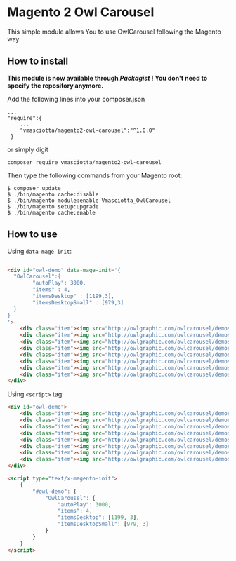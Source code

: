 # Magento 2 Owl Carousel

This simple module allows You to use OwlCarousel following the Magento way.

## How to install

**This module is now available through *Packagist* ! You don't need to specify the repository anymore.**

Add the following lines into your composer.json
 
```
...
"require":{
    ...
    "vmasciotta/magento2-owl-carousel":"^1.0.0"
 }
```
or simply digit 
```
composer require vmasciotta/magento2-owl-carousel
```
 
Then type the following commands from your Magento root:

```
$ composer update
$ ./bin/magento cache:disable
$ ./bin/magento module:enable Vmasciotta_OwlCarousel
$ ./bin/magento setup:upgrade
$ ./bin/magento cache:enable
```
 
## How to use
 
 Using `data-mage-init`:
  
 ```html
 
 <div id="owl-demo" data-mage-init='{
   "OwlCarousel":{
         "autoPlay": 3000,
         "items" : 4,
         "itemsDesktop" : [1199,3],
         "itemsDesktopSmall" : [979,3]
   }
 }
 '>
     <div class="item"><img src="http://owlgraphic.com/owlcarousel/demos/assets/owl1.jpg" alt="Owl Image"></div>
     <div class="item"><img src="http://owlgraphic.com/owlcarousel/demos/assets/owl2.jpg" alt="Owl Image"></div>
     <div class="item"><img src="http://owlgraphic.com/owlcarousel/demos/assets/owl3.jpg" alt="Owl Image"></div>
     <div class="item"><img src="http://owlgraphic.com/owlcarousel/demos/assets/owl4.jpg" alt="Owl Image"></div>
     <div class="item"><img src="http://owlgraphic.com/owlcarousel/demos/assets/owl5.jpg" alt="Owl Image"></div>
     <div class="item"><img src="http://owlgraphic.com/owlcarousel/demos/assets/owl6.jpg" alt="Owl Image"></div>
     <div class="item"><img src="http://owlgraphic.com/owlcarousel/demos/assets/owl7.jpg" alt="Owl Image"></div>
     <div class="item"><img src="http://owlgraphic.com/owlcarousel/demos/assets/owl8.jpg" alt="Owl Image"></div>
 </div>
 ```
 
 Using `<script>` tag:
 
 ```html
 <div id="owl-demo">
     <div class="item"><img src="http://owlgraphic.com/owlcarousel/demos/assets/owl1.jpg" alt="Owl Image"></div>
     <div class="item"><img src="http://owlgraphic.com/owlcarousel/demos/assets/owl2.jpg" alt="Owl Image"></div>
     <div class="item"><img src="http://owlgraphic.com/owlcarousel/demos/assets/owl3.jpg" alt="Owl Image"></div>
     <div class="item"><img src="http://owlgraphic.com/owlcarousel/demos/assets/owl4.jpg" alt="Owl Image"></div>
     <div class="item"><img src="http://owlgraphic.com/owlcarousel/demos/assets/owl5.jpg" alt="Owl Image"></div>
     <div class="item"><img src="http://owlgraphic.com/owlcarousel/demos/assets/owl6.jpg" alt="Owl Image"></div>
     <div class="item"><img src="http://owlgraphic.com/owlcarousel/demos/assets/owl7.jpg" alt="Owl Image"></div>
     <div class="item"><img src="http://owlgraphic.com/owlcarousel/demos/assets/owl8.jpg" alt="Owl Image"></div>
 </div>
 
 <script type="text/x-magento-init">
     {
         "#owl-demo": {
             "OwlCarousel": {
                 "autoPlay": 3000,
                 "items": 4,
                 "itemsDesktop": [1199, 3],
                 "itemsDesktopSmall": [979, 3]
             }
         }
     }
 </script>
 ```
 
 
